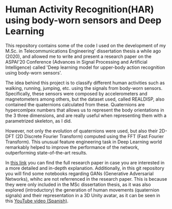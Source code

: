 # Human Activity Recognition(HAR) using body-worn sensors and Deep Learning

This repository contains some of the code I used on the development of my M.Sc. in Telecommunications Engineering' dissertation thesis a while ago (2020), and allowed me to write and present a research paper on the ASPAI'20 Conference (Advances in Signal Processing and Artificial Intelligence) called 'Deep learning model for upper-body action recognition using body-worn sensors'.

The idea behind this project is to classify different human activities such as walking, running, jumping, etc. using the signals from body-worn sensors. Specifically, these sensors were composed by accelerometers and magnetometers among others, but the dataset used, called REALDISP, also contained the quaternions calculated from these. Quaternions are hypercomlpex numbers that allows us to represent the body orientations in the 3 three dimensions, and are really useful when representing them with a parametrized skeleton, as I did.

However, not only the evolution of quaternions were used, but also their 2D-DFT (2D Discrete Fourier Transform) computed using the FFT (Fast Fourier Transform). This unusual feature engineering task in Deep Learning world remarkably helped to improve the performance of the network, outperforming state-of-the-art results.

In [this link]([url](https://www.researchgate.net/publication/344949079_Deep_learning_model_for_upper-body_action_recognition_using_body-worn_sensors)) you can find the full research paper in case you are interested in a more detailed and in-depth explanation. Additionally, in this git repository you will find some notebooks regarding GANs (Generative Adversarial Networks), whihc are not referrenced in the research paper. This is because they were only included in the MSc dissertation thesis, as it was also explored (introductory) the generation of human movements (quaternion signals) and their representation in a 3D Unity avatar, as it can be seen in this [YouTube video (Spanish)]([url](https://youtu.be/hxi8GaB1LDo?si=CNv7qOu-0QDtlMjm)https://youtu.be/hxi8GaB1LDo?si=CNv7qOu-0QDtlMjm).
